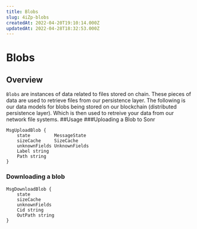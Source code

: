 ```yaml
---
title: Blobs
slug: 4iZp-blobs
createdAt: 2022-04-20T19:10:14.000Z
updatedAt: 2022-04-28T18:32:53.000Z
---
```


# Blobs
## Overview
`Blobs` are instances of data related to files stored on chain. These pieces of data are used to retrieve files from our persistence layer. The following is our data models for blobs being stored on our blockchain (distributed persistence layer). Which is then used to retreive your data from our network file systems.
##Usage
###Uploading a Blob to Sonr

```
MsgUploadBlob {
	state         MessageState
	sizeCache     SizeCache
	unknownFields UnknownFields
	Label string
	Path string
}
```

### Downloading a blob

```
MsgDownloadBlob {
	state
	sizeCache
	unknownFields
	Cid string
	OutPath string
}
```




